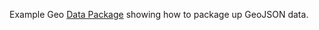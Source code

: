 Example Geo [Data Package][] showing how to package up GeoJSON data.

[Data Package]: http://data.okfn.org/doc/data-package

